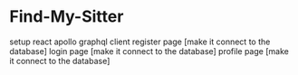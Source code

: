 # Find-My-Sitter

<!-- task -->
setup react apollo graphql client 
register page [make it connect to the database]
login page [make it connect to the database]
profile page [make it connect to the database]